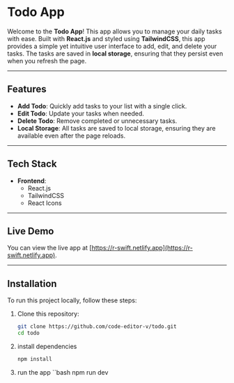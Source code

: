 # **Todo App**

Welcome to the **Todo App**! This app allows you to manage your daily tasks with ease. Built with **React.js** and styled using **TailwindCSS**, this app provides a simple yet intuitive user interface to add, edit, and delete your tasks. The tasks are saved in **local storage**, ensuring that they persist even when you refresh the page.

---

## **Features**

- **Add Todo**: Quickly add tasks to your list with a single click.
- **Edit Todo**: Update your tasks when needed.
- **Delete Todo**: Remove completed or unnecessary tasks.
- **Local Storage**: All tasks are saved to local storage, ensuring they are available even after the page reloads.

---

## **Tech Stack**

- **Frontend**: 
  - React.js
  - TailwindCSS
  - React Icons

---

## **Live Demo**

You can view the live app at [https://r-swift.netlify.app](https://r-swift.netlify.app).

---

## **Installation**

To run this project locally, follow these steps:

1. Clone this repository:

   ```bash
   git clone https://github.com/code-editor-v/todo.git
   cd todo

2. install dependencies
   ```bash
   npm install

3. run the app
   ``bash
   npm run dev
